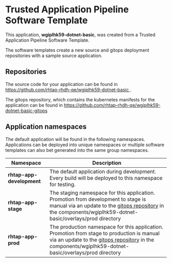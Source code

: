 # Trusted Application Pipeline Software Template

This application, **wgiplhk59-dotnet-basic**, was created from a Trusted Application Pipeline Software Template.

The software templates create a new source and gitops deployment repositories with a sample source application. 

## Repositories

The source code for your application can be found in [https://github.com/rhtap-rhdh-qe/wgiplhk59-dotnet-basic ](https://github.com/rhtap-rhdh-qe/wgiplhk59-dotnet-basic ).
 
The gitops repository, which contains the kubernetes manifests for the application can be found in 
[https://github.com/rhtap-rhdh-qe/wgiplhk59-dotnet-basic-gitops ](https://github.com/rhtap-rhdh-qe/wgiplhk59-dotnet-basic-gitops ) 

## Application namespaces 

The default application will be found in the following namespaces. Applications can be deployed into unique namespaces or multiple software templates can also bet generated into the same group namespaces.  

|  Namespace   |  Description   |  
| -------- | -------- |   
| **rhtap-app-development** | The default application during development. Every build will be deployed to this namespace for testing. | 
| **rhtap-app-stage** | The staging namespace for this application. Promotion from development to stage is manual via an update to the [gitops repository](https://github.com/rhtap-rhdh-qe/wgiplhk59-dotnet-basic-gitops ) in the components/wgiplhk59-dotnet-basic/overlays/prod directory |  
| **rhtap-app-prod** | The production namespace for this application. Promotion from stage to production is manual via an update to the [gitops repository](https://github.com/rhtap-rhdh-qe/wgiplhk59-dotnet-basic-gitops ) in the components/wgiplhk59-dotnet-basic/overlays/prod directory | 